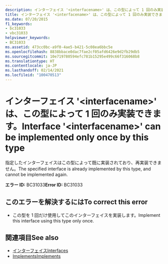```yaml
---
description: インターフェイス '<interfacename>' は、この型によって 1 回のみ実装できます
title: インターフェイス '<interfacename>' は、この型によって 1 回のみ実装できます。
ms.date: 07/20/2015
f1_keywords:
- bc31033
- vbc31033
helpviewer_keywords:
- BC31033
ms.assetid: 473cc0bc-a9f0-4ae5-b421-5c08ea6bbc5e
ms.openlocfilehash: 8838bbace0dac7fae2cf05afd6426e9d2fb29db5
ms.sourcegitcommit: 10e719780594efc781b15295e499c66f316068b8
ms.translationtype: HT
ms.contentlocale: ja-JP
ms.lasthandoff: 02/14/2021
ms.locfileid: "100470513"
---
```

# <a name="interface-interfacename-can-be-implemented-only-once-by-this-type"></a><span data-ttu-id="38615-103">インターフェイス '\<interfacename>' は、この型によって 1 回のみ実装できます。</span><span class="sxs-lookup"><span data-stu-id="38615-103">Interface '\<interfacename>' can be implemented only once by this type</span></span>

<span data-ttu-id="38615-104">指定したインターフェイスはこの型によって既に実装されており、再実装できません。</span><span class="sxs-lookup"><span data-stu-id="38615-104">The specified interface is already implemented by this type, and cannot be implemented again.</span></span>  
  
 <span data-ttu-id="38615-105">**エラー ID:** BC31033</span><span class="sxs-lookup"><span data-stu-id="38615-105">**Error ID:** BC31033</span></span>  
  
## <a name="to-correct-this-error"></a><span data-ttu-id="38615-106">このエラーを解決するには</span><span class="sxs-lookup"><span data-stu-id="38615-106">To correct this error</span></span>  
  
- <span data-ttu-id="38615-107">この型を 1 回だけ使用してこのインターフェイスを実装します。</span><span class="sxs-lookup"><span data-stu-id="38615-107">Implement this interface using this type only once.</span></span>  
  
## <a name="see-also"></a><span data-ttu-id="38615-108">関連項目</span><span class="sxs-lookup"><span data-stu-id="38615-108">See also</span></span>

- [<span data-ttu-id="38615-109">インターフェイス</span><span class="sxs-lookup"><span data-stu-id="38615-109">Interfaces</span></span>](../programming-guide/language-features/interfaces/index.md)
- [<span data-ttu-id="38615-110">Implements</span><span class="sxs-lookup"><span data-stu-id="38615-110">Implements</span></span>](../language-reference/statements/implements-clause.md)
